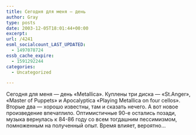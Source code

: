 ```yaml
---
title: Сегодня для меня — день
author: Gray
type: posts
date: 2003-12-05T18:01:44+00:00
excerpt:
url: /4241
esml_socialcount_LAST_UPDATED:
  - 1497078724
essb_cache_expire:
  - 1591292244
categories:
  - Uncategorized

---
```








Сегодня для меня &#8212; день &#171;Metallica&#187;. Куплены три диска &#8212; &#171;St.Anger&#187;, &#171;Master of Puppets&#187; и Apocalyptica &#171;Playing Metallica on four cellos&#187;.  
Вторые два &#8212; хорошо известны, там и сказать нечего. А вот новое произведение впечатлило. Оптимистичные 90-е остались позади, музыка вернулась к 84-86 году со всем тогдашним пессимизмом, помноженным на полученный опыт. Время влияет, вероятно&#8230;